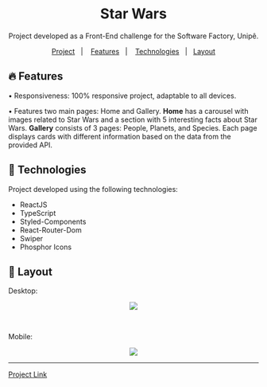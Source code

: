 <h1 align="center">Star Wars</h1>
<p align="center">Project developed as a Front-End challenge for the Software Factory, Unipê.</p>

<p align="center">
  <a href="#-project">Project</a>&nbsp;&nbsp;&nbsp;|&nbsp;&nbsp;&nbsp;
  <a href="#-features">Features</a>&nbsp;&nbsp;&nbsp;|&nbsp;&nbsp;&nbsp;
  <a href="#-technologies">Technologies</a>&nbsp;&nbsp;&nbsp;|&nbsp;&nbsp;
  <a href="#-layout">Layout</a>
</p>

## :fire: Features

<p>• Responsiveness: 100% responsive project, adaptable to all devices.</p>

<p>• Features two main pages: Home and Gallery. <strong>Home</strong> has a carousel with images
   related to Star Wars and a section with 5 interesting facts about Star Wars. <strong>Gallery</strong> consists of 3 pages: People, Planets, and
   Species. Each page displays cards with different information based on the data from the provided API.</p>

## 🚀 Technologies

Project developed using the following technologies:

- ReactJS
- TypeScript
- Styled-Components
- React-Router-Dom
- Swiper
- Phosphor Icons

## 🔖 Layout

<p>Desktop:</p>

<p align="center">
<img src="https://github.com/felipenobrg/workshop-frontend-2023.2/assets/122055576/089d5b37-eb61-4360-a11f-731e1e59489c" />
</p>
<br />

<p>Mobile:</p>

<p align="center">
 <img src="https://github.com/felipenobrg/workshop-frontend-2023.2/assets/122055576/7908f16c-8bc1-4b37-ba13-0ddbd84b1210"/>
</p>

---

[Project Link](https://workshop-frontend-2023-2.vercel.app/)
